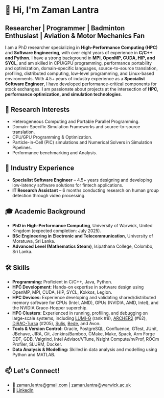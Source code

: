 # 👋 Hi, I'm Zaman Lantra
## Researcher | Programmer | Badminton Enthusiast | Aviation & Motor Mechanics Fan

I am a PhD researcher specializing in **High-Performance Computing (HPC)** and **Software Engineering**, with over eight years of experience in **C/C++ and Python**.
I have a strong background in **MPI, OpenMP, CUDA, HIP, and SYCL**, and am skilled in CPU/GPU programming, performance portability and optimization, domain-specific languages, source-to-source translation, profiling, distributed computing, low-level programming, and Linux-based environments.
With 4.5+ years of industry experience as a **Specialist Software Engineer**, I have developed performance-critical components for stock exchanges.
I am passionate about projects at the intersection of **HPC, performance optimization, and simulation technologies**.

## 🔬 Research Interests
- Heterogeneous Computing and Portable Parallel Programming.
- Domain-Specific Simulation Frameworks and source-to-source translation.
- CPU/GPU Programming & Optimization.
- Particle-in-Cell (PIC) simulations and Numerical Solvers in Simulation Pipelines.
- Performance benchmarking and Analysis.

## 💼 Industry Experience
- **Specialist Software Engineer** – 4.5+ years designing and developing low-latency software solutions for fintech applications.
- **IT Research Assistant** – 6 months conducting research on human group detection through video processing.

## 🎓 Academic Background
- **PhD in High-Performance Computing**, University of Warwick, United Kingdom (expected completion: July 2025).
- **BSc Engineering in Electronic and Telecommunication**, University of Moratuwa, Sri Lanka.
- **Advanced Level (Mathematics Steam)**, Isipathana College, Colombo, Sri Lanka.

## 🛠️ Skills
- **Programming:** Proficient in C/C++, Java, Python.
- **HPC Development:** Hands-on expertise in software design using OpenMP, MPI, CUDA, HIP, SYCL, Kokkos, Legion.
- **HPC Devices:** Experience developing and validating shared/distributed memory software for CPUs (Intel, AMD), GPUs (NVIDIA, AMD, Intel), and the NVIDIA Grace-Hopper superchip.
- **HPC Clusters:** Experienced in running, profiling, and debugging on large-scale systems, including [LUMI-G](https://docs.lumi-supercomputer.eu/hardware/lumig/) (rank #8), [ARCHER2](https://www.archer2.ac.uk/about/hardware.html) (#62), [DiRAC-Tursa](https://www.epcc.ed.ac.uk/hpc-services/dirac-tursa-gpu) (#205), [Sulis](https://sulis-hpc.github.io/techspecs/), [Bede](https://n8cir.org.uk/bede/), and Avon.
- **Tools & Version Control:** Oracle, PostgreSQL, Confluence, GTest, JUnit, JBehave, JIRA, Git, Jenkins/Bamboo, CMake, Make, Spack, Arm Forge DDT, GDB, Valgrind, Intel Advisor/VTune, Nsight Compute/nvProf, ROCm Profiler, SLURM, Docker.
- **Data Analysis & Modelling:** Skilled in data analysis and modelling using Python and MATLAB.

## 📫 Let's Connect!
- 📧 zaman.lantra@gmail.com | zaman.lantra@warwick.ac.uk
- 💼 [LinkedIn](https://www.linkedin.com/in/zaman-lantra/)
